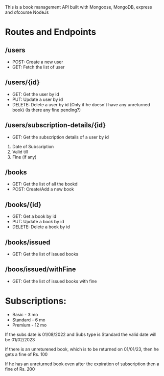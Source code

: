 This is a book management API built with Mongoose, MongoDB, express and ofcourse NodeJs

# Routes and Endpoints

## /users

- POST: Create a new user
- GET: Fetch the list of user

## /users/{id}

- GET: Get the user by id
- PUT: Update a user by id
- DELETE: Delete a user by id (Only if he doesn't have any unreturned book) (Is there any fine pending?)

## /users/subscription-details/{id}

- GET: Get the subscription details of a user by id

1. Date of Subscription
2. Valid till
3. Fine (if any)

## /books

- GET: Get the list of all the bookd
- POST: Create/Add a new book

## /books/{id}

- GET: Get a book by id
- PUT: Update a book by id
- DELETE: Delete a book by id

## /books/issued

- GET: Get the list of issued books

## /boos/issued/withFine

- GET: Get the list of issued books with fine

# Subscriptions:

- Basic - 3 mo
- Standard - 6 mo
- Premium - 12 mo

If the subs date is 01/08/2022
and Subs type is Standard
the valid date will be 01/02/2023

If there is an unreturened book, which is to be returned on 01/01/23, then he gets a fine of Rs. 100

If he has an unreturned book even after the expiration of subscription then a fine of Rs. 200
